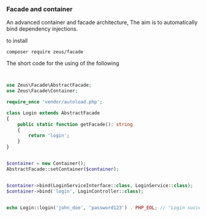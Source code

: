 ### Facade and container 
An advanced container and facade architecture, The aim is to automatically bind dependency injections.

to install

```console
composer require zeus/facade
```


The short code for the using of the following
```php


use Zeus\Facade\AbstractFacade;
use Zeus\Facade\Container;

require_once 'vendor/autoload.php';

class Login extends AbstractFacade
{
    public static function getFacade(): string
    {
        return 'login';
    }
}


$container = new Container();
AbstractFacade::setContainer($container);


$container->bind(LoginServiceInterface::class, LoginService::class);
$container->bind('login', LoginController::class);


echo Login::login('john_doe', 'password123') . PHP_EOL; // "Login successful for john_doe at 2025-03-28 14:30:45"
```

